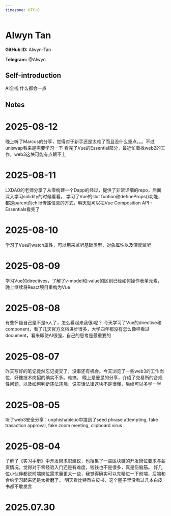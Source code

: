 ```yaml
---
timezone: UTC+8
---
```


# Alwyn Tan

**GitHub ID:** Alwyn-Tan

**Telegram:** @Alwyn

## Self-introduction

AI全栈 什么都会一点

## Notes

<!-- Content_START -->
# 2025-08-12

晚上听了Marcus的分享，觉得对于新手还是太难了而且没什么重点。。。不过uniswap看来是需要学习一下
看完了Vue的Essential部分，最近忙着找web2的工作，web3这块可能有点跟不上

# 2025-08-11

LXDAO的老师分享了从零构建一个Dapp的经过，提供了非常详细的repo，后面深入学习solidity的时候看看。
学习了Vue的slot funtion和defineProps()功能，都是parent向child传递信息的方式，明天就可以把Vue Composition API - Essentials看完了

# 2025-08-10

学习了Vue的watch属性，可以用来监听基础类型，对象属性以及深度监听

# 2025-08-09

学习Vue的directives，了解了v-model和:value的区别已经如何操作表单元素，晚上继续将React项目重构为Vue

# 2025-08-08

有些怀疑自己是不是e人了，怎么看起来我很i呢？
今天学习了Vue的directive和component，看了几天官方文档进步很多，大学四年都没有怎么像样看过document，看来即使AI很强，自己的思考是最重要的

# 2025-08-07

昨天写好的笔记竟然忘记提交了，没事还有机会。今天浏览了一些web3的工作岗位，好像技术岗招的确实不多。难搞。
晚上是曼昆的分享，介绍了交易所的合规性问题，以及如何判断违法违规，说实话法律这块不是很懂，后续可以多学一学

# 2025-08-05

听了web3安全分享：unphishable.io中提到了seed phrase attempting, fake trasaction approval, fake zoom meeting, clipboard virus

# 2025-08-04

了解了《实习手册》中开发岗求职建议，也搜集了一些区块链的开发岗位要求与薪资情况，觉得对于零经验入门还是有难度，钱钱也不是很多，真是伤脑筋。
好几位小伙伴都说前端岗位需求量更大一些，我觉得确实可以先精进一下前端，后端和合约学习起来还是太折磨了。
明天看比特币白皮书，这个圈子里没看过几本白皮书都不敢发言


# 2025.07.30


<!-- Content_END -->
